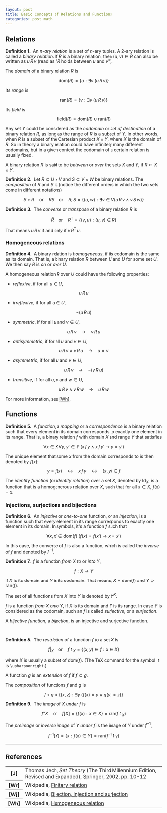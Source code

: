 ```yaml
---
layout: post
title: Basic Concepts of Relations and Functions
categories: post math
---
```


## Relations

**Definition 1.**&ensp;An *$n$-ary relation* is a set of $n$-ary tuples. A $2$-ary relation is called a *binary relation*. If $R$ is a binary relation, then $(u,v)\in R$ can also be written as $u\,R\,v$ (read as "$R$ holds between $u$ and $v$").

The *domain* of a binary relation $R$ is

$$ \mathrm{dom}(R) = \{u:\exists v\;(u\,R\,v)\} $$

Its *range* is

$$ \mathrm{ran}(R) = \{v:\exists v\;(u\,R\,v)\} $$

Its *field* is

$$ \mathrm{field}(R) = \mathrm{dom}(R)\cup\mathrm{ran}(R) $$

Any set $Y$ could be considered as the *codomain* or *set of destination* of a binary relation $R$, as long as the range of $R$ is a subset of $Y$. In other words, when $R$ is a subset of the Cartesian product $X\times Y$, where $X$ is the domain of $R$. So in theory a binary relation could have infinitely many different codomains, but in a given context the codomain of a certain relation is usually fixed.

A binary relation $R$ is said to be *between* or *over* the sets $X$ and $Y$, if $R\subset X\times Y$.

**Definition 2.**&ensp;Let $R\subset U\times V$ and $S\subset V\times W$ be binary relations. The *composition* of $R$ and $S$ is (notice the different orders in which the two sets come in different notations)

$$ S\circ R\quad\text{or}\quad RS\quad\text{or}\quad R{;}S = \{(u,w):\exists v\in V(u\,R\,v\land v\,S\,w)\} $$

**Definition 3.**&ensp;The *converse* or *transpose* of a binary relation $R$ is

$$ \breve{R}\quad\text{or}\quad R^\mathsf{T} = \{(v,u):(u,v)\in R\} $$

That means $u\,R\,v$ if and only if $v\,R^\mathsf{T}\,u$.

### Homogeneous relations

**Definition 4.**&ensp;A binary relation is *homogeneous*, if its codomain is the same as its domain. That is, a binary relation $R$ between $U$ and $U$ for some set $U$. We then say $R$ is *on* or *over* $U$.

A homogeneous relation $R$ over $U$ could have the following properties:

- *reflexive*, if for all $u\in U$,

$$ u\,R\,u $$

- *irreflexive*, if for all $u\in U$,

$$ \neg(u\,R\,u) $$

- *symmetric*, if for all $u$ and $v\in U$,

$$ u\,R\,v \quad\to\quad v\,R\,u $$

- *antisymmetric*, if for all $u$ and $v\in U$,

$$ u\,R\,v\land v\,R\,u \quad\to\quad u = v $$

- *asymmetric*, if for all $u$ and $v\in U$,

$$ u\,R\,v \quad\to\quad \neg(v\,R\,u) $$

- *transitive*, if for all $u$, $v$ and $w\in U$,

$$ u\,R\,v\land v\,R\,w \quad\to\quad u\,R\,w $$

For more information, see [[Wh]](https://en.wikipedia.org/wiki/Homogeneous_relation).

## Functions

**Definition 5.**&ensp;A *function*, a *mapping* or a *correspondence* is a binary relation such that every element in its domain corresponds to exactly one element in its range. That is, a binary relation $f$ with domain $X$ and range $Y$ that satisfies

$$ \forall x\in X\,\forall y,y'\in Y\;(x\,f\,y\land x\,f\,y' \to y=y') $$

The unique element that some $x$ from the domain corresponds to is then denoted by $f(x)$:

$$ y = f(x) \quad\leftrightarrow\quad x\,f\,y \quad\leftrightarrow\quad (x,y)\in f $$

The *identity function* (or *identity relation*) over a set $X$, denoted by $\mathrm{Id}_X$, is a function that is a homogenerous relation over $X$, such that for all $x\in X$, $f(x)=x$.

### Injections, surjections and bijections

**Definition 6.**&ensp;An *injective* or *one-to-one* function, or an *injection*, is a function such that every element in its range corresponds to exactly one element in its domain. In symbols, it's a function $f$ such that

$$ \forall x,x'\in\mathrm{dom}(f)\;(f(x)=f(x')\to x=x') $$

In this case, the converse of $f$ is also a function, which is called the *inverse* of $f$ and denoted by $f^{-1}$.

**Definition 7.**&ensp;$f$ is a function *from* $X$ *to* or *into* $Y$,

$$ f : X \to Y $$

if $X$ is its domain and $Y$ is its codomain. That means, $X=\mathrm{dom}(f)$ and $Y\supset\mathrm{ran}(f)$.

The set of all functions from $X$ into $Y$ is denoted by $Y^X$.

$f$ is a function *from* $X$ *onto* $Y$, if $X$ is its domain and $Y$ is its range. In case $Y$ is considered as the codomain, such an $f$ is called *surjective*, or a *surjection*.

A *bijective function*, a *bijection*, is an injective and surjective function.

<br />

**Definition 8.**&ensp;The *restriction* of a function $f$ to a set $X$ is

$$ f{|_X} \quad\text{or}\quad f{\upharpoonright_X} = \{(x,y)\in f:x\in X\} $$

where $X$ is usually a subset of $\mathrm{dom}(f)$. (The TeX command for the symbol $\upharpoonright$ is `\upharpoonright`.)

A function $g$ is an *extension* of $f$ if $f\subset g$.

The *composition* of functions $f$ and $g$ is

$$ f\circ g = \{(x,z):\exists y\;(f(x)=y\land g(y)=z)\} $$

**Definition 9.**&ensp;The *image* of $X$ *under* $f$ is

$$ f\text{“}X \quad\mathrm{or}\quad f[X] = \{f(x):x\in X\} = \mathrm{ran}(f{\upharpoonright_X}) $$

The *preimage* or *inverse image* of $Y$ *under* $f$ is the image of $Y$ under $f^{-1}$,

$$ f^{-1}[Y] = \{x:f(x)\in Y\} = \mathrm{ran}(f^{-1}{\upharpoonright_Y}) $$

---

## References

<table class="ref-table">
    <tr>
	<th>[J]</th>
	<td>Thomas Jech, <cite>Set Theory</cite> (The Third Millennium Edition, Revised and Expanded), Springer, 2002, pp. 10-12</td>
    </tr>
    <tr>
	<th>[Wr]</th>
	<td>Wikipedia, <a href="https://en.wikipedia.org/wiki/Finitary_relation">Finitary relation</a></td>
    </tr>
    <tr>
	<th>[Wj]</th>
	<td>Wikipedia, <a href="https://en.wikipedia.org/wiki/Bijection,_injection_and_surjection">Bijection, injection and surjection</a></td>
    </tr>
    <tr>
	<th>[Wh]</th>
	<td>Wikipedia, <a href="https://en.wikipedia.org/wiki/Homogeneous_relation">Homogeneous relation</a></td>
    </tr>
</table>
